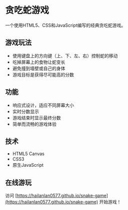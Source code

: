 # 贪吃蛇游戏

一个使用HTML5、CSS和JavaScript编写的经典贪吃蛇游戏。

## 游戏玩法

- 使用键盘上的方向键（上、下、左、右）控制蛇的移动
- 吃掉屏幕上的食物让蛇变长
- 避免撞到墙壁或自己的身体
- 游戏目标是获得尽可能高的分数

## 功能

- 响应式设计，适应不同屏幕大小
- 实时分数显示
- 游戏结束时显示最终分数
- 简单而流畅的游戏体验

## 技术

- HTML5 Canvas
- CSS3
- 原生JavaScript

## 在线游玩

访问 [https://hailanlan0577.github.io/snake-game](https://hailanlan0577.github.io/snake-game) 开始游戏！
